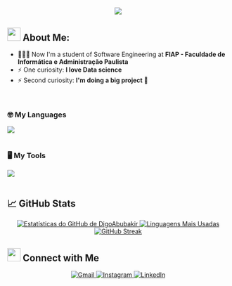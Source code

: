 <h1 align="center">
   <img src="https://readme-typing-svg.herokuapp.com/?font=Righteous&size=35&center=true&vCenter=true&width=500&height=70&duration=4000&color=ff0000&lines=Welcome+There!+👋;+I'm+Rodrigo+Abubakir!" />
</h1>

<!-- Perfil Stats -->
## <img src="https://media.tenor.com/itjFesV8_RUAAAAi/soulja-boy-pepe.gif" width="30"> **About Me:**

- 👨🏻‍💻 Now I'm a student of Software Engineering at **FIAP - Faculdade de Informática e Administração Paulista**
- ⚡ One curiosity: **I love Data science**
- ⚡ Second curiosity: **I'm doing a big project 🤫**

<!-- Languages and Tools -->
<br>

### 🤓 My Languages
<div align="left">
  <img src="https://skillicons.dev/icons?i=git,html,css,js,python,flask,r" />
</div>

<br>

### 🖥️ My Tools
<div align="left">
  <img src="https://skillicons.dev/icons?i=linux,vscode,pycharm,mysql,figma" />
</div>

<br>

<!-- GitHub Stats -->
## 📈 GitHub Stats

<div align="center">
  <a href="https://github.com/anuraghazra/github-readme-stats">
    <img src="https://github-readme-stats.vercel.app/api?username=DigoAbubakir&show_icons=true&include_all_commits=true&count_private=true&title_color=E02C2C&icon_color=E02C2C&text_color=ffffff&bg_color=0d1117&hide_border=true" alt="Estatísticas do GitHub de DigoAbubakir"/>
  </a>
  <a href="https://github.com/anuraghazra/github-readme-stats">
    <img src="https://github-readme-stats.vercel.app/api/top-langs/?username=DigoAbubakir&layout=compact&title_color=E02C2C&text_color=ffffff&bg_color=0d1117&hide_border=true&custom_title=Most%20Used%20Language" alt="Linguagens Mais Usadas"/>
  </a>
  <br>
  <a href="https://git.io/streak-stats">
    <img src="https://streak-stats.demolab.com/?user=DigoAbubakir&background=0d1117&ring=E02C2C&fire=E02C2C&currStreakNum=FFFFFF&sideNums=FFFFFF&currStreakLabel=E02C2C&sideLabels=FFFFFF&dates=FFFFFF" alt="GitHub Streak"/>
  </a>
</div>


<!-- Redes Sociais -->
## <img src="https://media.tenor.com/kaYTu--3q_EAAAAi/pepe-calling.gif" width="30"> **Connect with Me**

<div align="center">
  <a href="mailto:rodrigoabubakir07@gmail.com">
    <img src="https://img.shields.io/static/v1?label=&message=Gmail&color=0d1117&style=for-the-badge&logo=gmail&logoColor=white&labelColor=E02C2C" alt="Gmail"/>
  </a>
  <a href="https://www.instagram.com/rodrigo.abubakir/" target="_blank">
    <img src="https://img.shields.io/static/v1?label=&message=Instagram&color=0d1117&style=for-the-badge&logo=instagram&logoColor=white&labelColor=E02C2C" alt="Instagram"/>
  </a>
  <a href="https://www.linkedin.com/in/vitor-ramos-tech/" target="_blank">
    <img src="https://img.shields.io/static/v1?label=&message=LinkedIn&color=0d1117&style=for-the-badge&logo=linkedin&logoColor=white&labelColor=E02C2C" alt="LinkedIn"/>
  </a>
</div>
